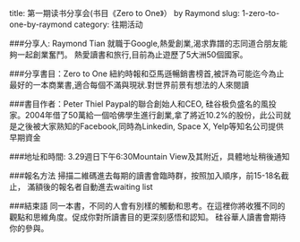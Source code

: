 title: 第一期读书分享会(书目《Zero to One》） by Raymond
slug: 1-zero-to-one-by-raymond
category: 往期活动

###分享人: Raymond Tian
就職于Google,熱愛創業,渴求靠譜的志同道合朋友能夠一起創業奮鬥。
熱愛讀書和旅行,目前為止遊歷了5大洲50個國家。

###分享書目：Zero to One
紐約時報和亞馬遜暢銷書榜首,被評為可能迄今為止最好的一本商業書,適合每個不滿與現狀.對世界前景有想法的人來閱讀

###書目作者：Peter Thiel
Paypal的聯合創始人和CEO, 硅谷极负盛名的風投家。2004年借了50萬給一個哈佛學生進行創業,拿了將近10.2%的股份，此公司就是之後被大家熟知的Facebook,同時為Linkedin, Space X, Yelp等知名公司提供早期資金

###地址和時間:
3.29週日下午6:30Mountain View及其附近，具體地址稍後通知

###報名方法
掃描二維碼進去每期的讀書會臨時群，按照加入順序，前15-18名截止，
滿額後的報名者自動進去waiting list

###結束語
同一本書，不同的人會有別樣的觸動和思考。在這裡你將收獲不同的觀點和思維角度。促成你對所讀書目的更深刻感悟和認知。
硅谷華人讀書會期待你的參與。
